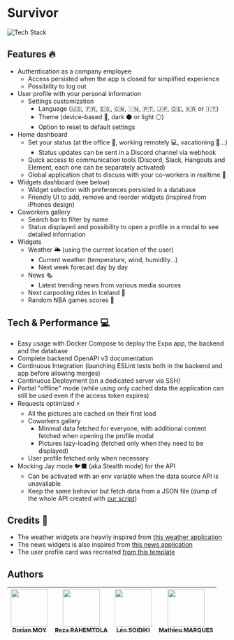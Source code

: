 # Survivor


![Tech Stack](https://github-readme-tech-stack.vercel.app/api/cards?title=Tech+Stack&align=center&titleAlign=center&lineCount=2&line1=react%2CReact+Native%2C5a92ae%3Bnestjs%2CNest%2C921818%3Bpostgresql%2CPostgreSQL%2C16508f%3B&line2=docker%2CDocker%2C306487%3Bgithubactions%2CGitHub+Actions%2Ce0dfdf%3B)

## Features 🔥

- Authentication as a company employee
  - Access persisted when the app is closed for simplified experience
  - Possibility to log out
- User profile with your personal information
  - Settings customization
    - Language (🇺🇸, 🇫🇷, 🇪🇸, 🇨🇳, 🇮🇳, 🇵🇹, 🇯🇵, 🇩🇪, 🇰🇷 or 🇮🇹)
    - Theme (device-based 📱, dark ⚫ or light ⚪)
    - Option to reset to default settings
- Home dashboard
  - Set your status (at the office 🏢, working remotely 💻, vacationing 🌴...)
    - Status updates can be sent in a Discord channel via webhook
  - Quick access to communication tools (Discord, Slack, Hangouts and Element, each one can be separately activated)
  - Global application chat to discuss with your co-workers in realtime 💬
- Widgets dashboard (see below)
  - Widget selection with preferences persisted in a database
  - Friendly UI to add, remove and reorder widgets (inspired from iPhones design)
- Coworkers gallery
  - Search bar to filter by name
  - Status displayed and possibility to open a profile in a modal to see detailed information
- Widgets
  - Weather 🌥️ (using the current location of the user)
    - Current weather (temperature, wind, humidity...)
    - Next week forecast day by day
  - News 🗞️
    - Latest trending news from various media sources
  - Next carpooling rides in Iceland 🚗
  - Random NBA games scores 🏀

## Tech & Performance 💻

- Easy usage with Docker Compose to deploy the Expo app, the backend and the database
- Complete backend OpenAPI v3 documentation
- Continuous Integration (launching ESLint tests both in the backend and app before allowing merges)
- Continuous Deployment (on a dedicated server via SSH)
- Partial "offline" mode (while using only cached data the application can still be used even if the access token expires)
- Requests optimized ⚡
  - All the pictures are cached on their first load
  - Coworkers gallery
    - Minimal data fetched for everyone, with additional content fetched when opening the profile modal
    - Pictures lazy-loading (fetched only when they need to be displayed)
  - User profile fetched only when necessary
- Mocking Jay mode 🐦‍⬛ (aka Stealth mode) for the API
  - Can be activated with an env variable when the data source API is unavailable
  - Keep the same behavior but fetch data from a JSON file (dump of the whole API created with [our script](./scripts/dump_api.py)) 

## Credits 🙏
- The weather widgets are heavily inspired from [this weather application](https://github.com/stefanylaforest/react-native-weather-app)
- The news widgets is also inspired from [this news application](https://github.com/tarunsinghofficial/News-App-React-Native)
- The user profile card was recreated [from this template](https://github.com/nattatorn-dev/react-native-user-profile)

## Authors

| [<img src="https://github.com/Croos3r.png?size=85" width=85><br><sub>Dorian MOY</sub>](https://github.com/Croos3r) | [<img src="https://github.com/RezaRahemtola.png?size=85" width=85><br><sub>Reza RAHEMTOLA</sub>](https://github.com/RezaRahemtola)| [<img src="https://github.com/Dwozy.png?size=85" width=85><br><sub>Léo SOIDIKI</sub>](https://github.com/Dwozy) | [<img src="https://github.com/MathieuMarques.png?size=85" width=85><br><sub>Mathieu MARQUES</sub>](https://github.com/MathieuMarques)
| :---: | :---: | :---: | :---: |
